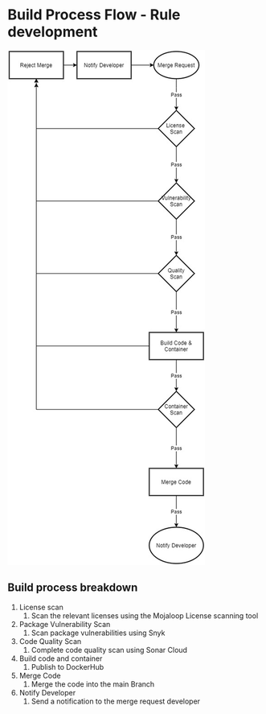 # Build Process Flow - Rule development

![](../../../../Images/Build_Process.jpg)

## Build process breakdown

1. License scan
    1. Scan the relevant licenses using the Mojaloop License scanning tool
2. Package Vulnerability Scan
    1. Scan package vulnerabilities using Snyk
3. Code Quality Scan
    1. Complete code quality scan using Sonar Cloud
4. Build code and container
    1. Publish to DockerHub
5. Merge Code
    1. Merge the code into the main Branch
6. Notify Developer
    1. Send a notification to the merge request developer
